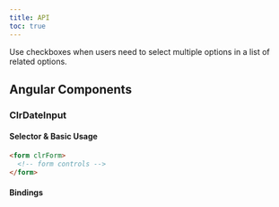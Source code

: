 ```yaml
---
title: API
toc: true
---
```


Use checkboxes when users need to select multiple options in a list of related options.

## Angular Components

### ClrDateInput

#### Selector & Basic Usage

<DocDemo toggle="false">

```html
<form clrForm>
  <!-- form controls -->
</form>
```

</DocDemo>

#### Bindings

<DocComponentApi component="ClrForm" item="bindings" />
